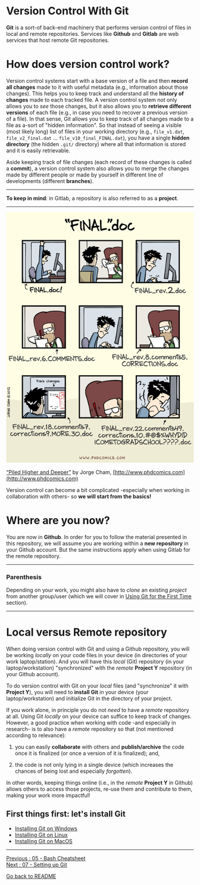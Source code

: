 # Version Control With Git

**Git** is a sort-of back-end machinery that performs version control of files in local and remote repositories. Services like **Github** and **Gitlab** are web services that host remote Git repositories.

# How does version control work?

Version control systems start with a base version of a file and then **record all changes** made to it with useful metadata (e.g., information about those changes). This helps you to keep track and understand all the **history of changes** made to each tracked file. A version control system not only allows you to *see* those changes, but it also allows you to **retrieve different versions** of each file (e.g., in case you need to recover a previous version of a file). In that sense, Git allows you to keep track of all changes made to a file as a-sort of "hidden information". So that instead of seeing a visible (most likely long) list of files in your working directory (e.g., `file_v1.dat`, `file_v2_final.dat` ... `file_v10_final_FINAL.dat`), you have a single **hidden directory** (the hidden `.git/` directory) where all that information is stored and it is easily retrievable. 

Aside keeping track of file changes (each record of these changes is called a **commit**), a version control system also allows you to merge the changes made by different people or made by yourself in different line of developments (different **branches**).  

___________________
**To keep in mind**: in Gitlab, a repository is also referred to as a **project**.
___________________

![phd101212s](uploads/ffe2570f8caf6fae8955deb353a0dc0c/phd101212s.gif)

[“Piled Higher and Deeper”](http://phdcomics.com/comics/archive.php?comicid=1531) by Jorge Cham, [http://www.phdcomics.com](http://www.phdcomics.com)

Version control can become a bit complicated -especially when working in collaboration with others- so **we will start from the basics!**

# Where are you now?

You are now in **Github**. In order for you to follow the material presented in this repository, we will assume you are working within a **new repository** in your Github account. But the same instructions apply when using Gitlab for the remote repository.

_____________________________________________________________
### Parenthesis

Depending on your work, you might also have to *clone* an existing *project* from another group/user (which we will cover in [Using Git for the First Time](https://github.com/HeatherAn/recommended-coding-practices/blob/main/08-Using-Git-for-the-First-Time.md) section).
____________________________________________________________

# Local versus Remote repository

When doing version control with Git and using a Github repository, you will be working *locally* on your code files in your device (in directories of your work laptop/station). And you will have this *local* (Git) repository (in your laptop/workstation) "synchronized" with the *remote* **Project Y** repository (in your Github account).

To do version control with Git on your *local* files (and "synchronize" it with **Project Y**), you will need to **install Git** in your device (your laptop/workstation) and initialize Git in the directory of your project.  

If you work alone, in principle you do not *need* to have a *remote* repository at all. Using Git *locally* on your device can suffice to keep track of changes. However, a good practice when working with code -and especially in research- is to also have a *remote* repository so that (not mentioned according to relevance):

1) you can easily **collaborate** with others and **publish/archive** the code once it is finalized (or once a version of it is finalized); and,  

2) the code is not only lying in a single device (which increases the chances of being lost and especially *forgotten*).  

In other words, keeping things online (i.e., in the *remote* **Project Y** in Github) allows others to access those projects, re-use them and contribute to them, making your work more impactful!


## First things first: let's install Git  

* [Installing Git on Windows](https://github.com/HeatherAn/installations-instructions/blob/main/Install-Git-on-Windows.md)
* [Installing Git on Linux](https://github.com/HeatherAn/installations-instructions/blob/main/Install-Git-on-Linux.md)
* [Installing Git on MacOS](https://github.com/HeatherAn/installations-instructions/blob/main/Install-Git-on-MacOS.md)


________________________

[Previous : 05 - Bash Cheatsheet](https://github.com/HeatherAn/recommended-coding-practices/blob/main/05-Bash-Cheatsheet.md)  
[Next : 07 - Setting up Git](https://github.com/HeatherAn/recommended-coding-practices/blob/main/07-Setting-Up-Git.md)

[Go back to README](https://github.com/HeatherAn/recommended-coding-practices#readme)